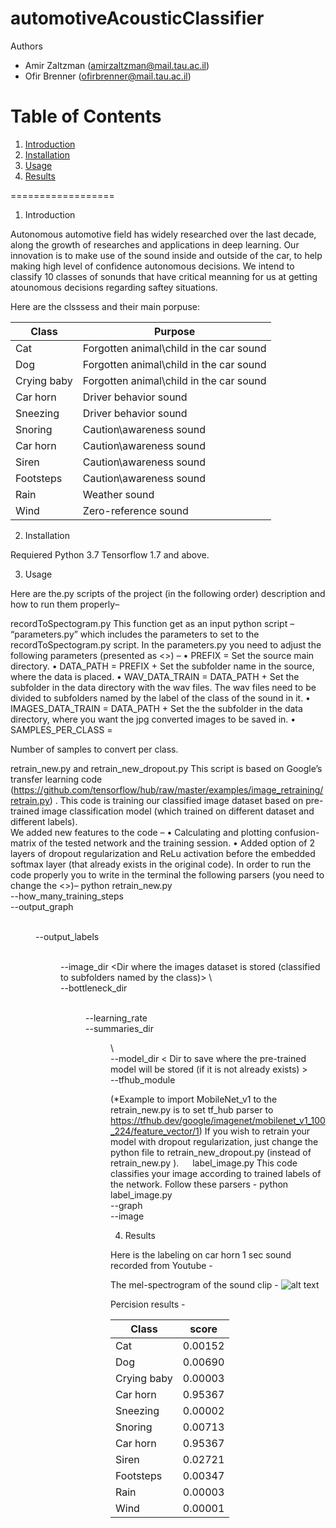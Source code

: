 # automotiveAcousticClassifier

Authors
- Amir Zaltzman (<amirzaltzman@mail.tau.ac.il>)
- Ofir Brenner (<ofirbrenner@mail.tau.ac.il>)

Table of Contents
=================
1. [Introduction](#1-introduction)
2. [Installation](#2-installation)
3. [Usage](#3-usage)
4. [Results](#4-usage)

==================

1. Introduction

Autonomous automotive field has widely researched over the last decade, along the growth of researches and applications in deep learning. Our innovation is to make use of the sound inside and outside of the car, to help making high level of confidence autonomous decisions. We intend to classify 10 classes of sonunds that have critical meanning for us at getting atounomous decisions regarding saftey situations.

Here are the clsssess and their main porpuse:

| Class                | Purpose      |
|----------------------|--------------|
| Cat                  |  Forgotten animal\child in the car sound      |
| Dog                  |  Forgotten animal\child in the car sound      |
| Crying baby          |  Forgotten animal\child in the car sound      |
| Car horn             |  Driver behavior sound                        |
| Sneezing             |  Driver behavior sound                        |
| Snoring              |  Caution\awareness sound                      | 
| Car horn             |  Caution\awareness sound                      |
| Siren                |  Caution\awareness sound                      | 
| Footsteps            |  Caution\awareness sound                      |
| Rain                 |  Weather sound                                |
| Wind                 |  Zero-reference sound                         |


2. Installation

Requiered Python 3.7
Tensorflow 1.7 and above.

3. Usage

Here are the.py scripts of the project (in the following order) description and how to run them properly– 

recordToSpectogram.py
This function get as an input python script – “parameters.py” which includes the parameters to set to the recordToSpectogram.py script.
In the parameters.py you need to adjust the following parameters (presented as <>) – 
•	PREFIX = <source dir>
Set the source main directory.
•	DATA_PATH = PREFIX + <data dir>
Set the subfolder name in the source, where the data is placed.
•	WAV_DATA_TRAIN = DATA_PATH + <wav dir>
Set the subfolder in the data directory with the wav files.
The wav files need to be divided to subfolders named by the label of the class of the sound in it.
•	IMAGES_DATA_TRAIN = DATA_PATH + <jpg dir>
Set the the subfolder in the data directory, where you want the jpg converted images to be saved in.
•	SAMPLES_PER_CLASS = <positive intiger>

Number of samples to convert per class.

retrain_new.py and retrain_new_dropout.py
This script is based on Google’s transfer learning code (https://github.com/tensorflow/hub/raw/master/examples/image_retraining/retrain.py) .
This code is training our classified image dataset based on pre-trained image classification model (which trained on different dataset and different labels).  
We added new features to the code – 
•	Calculating and plotting confusion-matrix of the tested network and the training session.
•	Added option of 2 layers of dropout regularization and ReLu activation before the embedded softmax layer (that already exists in the original code).
In order to run the code properly you to write in the terminal the following parsers (you need to change the <>)– 
python retrain_new.py  \
--how_many_training_steps <number of steps> \
--output_graph <Dir to save output graph pb file> \
--output_labels <Dir to save output labels text file > \
--image_dir  <Dir where the images dataset is stored (classified to subfolders named by the class)>   \                        
--bottleneck_dir <Dir to save the bottelnecks text files of the image data set> \
--learning_rate <Learning rate> \
--summaries_dir <Dir to save the training and validation log files >    \                                                
--model_dir < Dir to save where the pre-trained model will be stored (if it is not already exists) >         
--tfhub_module <Tensorflow hub URL that includes the pre-trained model trained network files>

(*Example to import MobileNet_v1 to the retrain_new.py is to set tf_hub parser to https://tfhub.dev/google/imagenet/mobilenet_v1_100_224/feature_vector/1)
If you wish to retrain your model with dropout regularization, just change the python file to retrain_new_dropout.py (instead of retrain_new.py ).
 
label_image.py
This code classifies your image according to trained labels of the network.
Follow these parsers - 
python label_image.py \
--graph <output network trained graph pb file> \
--image <image dir>


4. Results

Here is the labeling on car horn 1 sec sound recorded from Youtube - 

The mel-spectrogram of the sound clip - 
![alt text](automotiveAcousticClassifier/images/car_horn_mel.jpg)

Percision results -

| Class                | score        |
|----------------------|--------------|
| Cat                  |  0.00152      |
| Dog                  |  0.00690      |
| Crying baby          |  0.00003      |
| Car horn             |  0.95367      |
| Sneezing             |  0.00002      |
| Snoring              |  0.00713      |
| Car horn             |  0.95367      |
| Siren                |  0.02721      |
| Footsteps            |  0.00347      |
| Rain                 |  0.00003      |
| Wind                 |  0.00001      |


